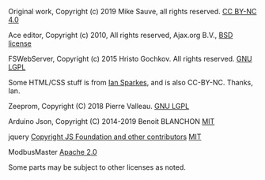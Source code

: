 Original work, Copyright (c) 2019 Mike Sauve, all rights reserved. [CC BY-NC 4.0](https://creativecommons.org/licenses/by-nc/4.0/legalcode)

Ace editor, Copyright (c) 2010, All rights reserved, Ajax.org B.V., [BSD license](https://github.com/ajaxorg/ace/blob/master/LICENSE)

FSWebServer, Copyright (c) 2015 Hristo Gochkov. All rights reserved. [GNU LGPL](https://github.com/esp8266/Arduino/blob/master/LICENSE)

Some HTML/CSS stuff is from [Ian Sparkes](https://bitbucket.org/isparkes/nixiefirmwarev2/src), and is also CC-BY-NC. Thanks, Ian.

Zeeprom, Copyright (C) 2018 Pierre Valleau. [GNU LGPL](https://github.com/zoubworldArduino/Zeeprom/blob/master/ZEeprom.cpp)

Arduino Json, Copyright (C) 2014-2019 Benoit BLANCHON [MIT](https://github.com/bblanchon/ArduinoJson/blob/6.x/LICENSE.md)

jquery [Copyright JS Foundation and other contributors](https://js.foundation/) [MIT](https://github.com/jquery/jquery/blob/master/LICENSE.txt)

ModbusMaster [Apache 2.0](https://github.com/4-20ma/ModbusMaster/blob/master/LICENSE)

Some parts may be subject to other licenses as noted.
